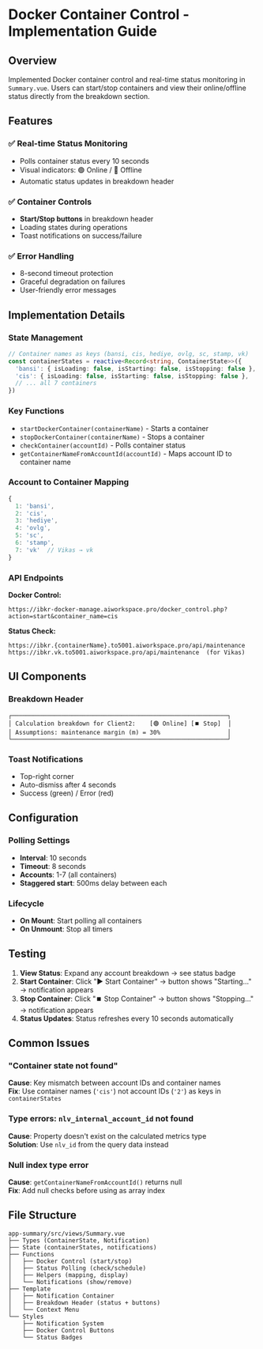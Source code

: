 # Docker Container Control - Implementation Guide

## Overview
Implemented Docker container control and real-time status monitoring in `Summary.vue`. Users can start/stop containers and view their online/offline status directly from the breakdown section.

## Features

### ✅ Real-time Status Monitoring
- Polls container status every 10 seconds
- Visual indicators: 🟢 Online / 🔴 Offline
- Automatic status updates in breakdown header

### ✅ Container Controls
- **Start/Stop buttons** in breakdown header
- Loading states during operations
- Toast notifications on success/failure

### ✅ Error Handling
- 8-second timeout protection
- Graceful degradation on failures
- User-friendly error messages

## Implementation Details

### State Management
```typescript
// Container names as keys (bansi, cis, hediye, ovlg, sc, stamp, vk)
const containerStates = reactive<Record<string, ContainerState>>({
  'bansi': { isLoading: false, isStarting: false, isStopping: false },
  'cis': { isLoading: false, isStarting: false, isStopping: false },
  // ... all 7 containers
})
```

### Key Functions
- `startDockerContainer(containerName)` - Starts a container
- `stopDockerContainer(containerName)` - Stops a container
- `checkContainer(accountId)` - Polls container status
- `getContainerNameFromAccountId(accountId)` - Maps account ID to container name

### Account to Container Mapping
```javascript
{
  1: 'bansi',
  2: 'cis',
  3: 'hediye',
  4: 'ovlg',
  5: 'sc',
  6: 'stamp',
  7: 'vk'  // Vikas → vk
}
```

### API Endpoints

**Docker Control:**
```
https://ibkr-docker-manage.aiworkspace.pro/docker_control.php?action=start&container_name=cis
```

**Status Check:**
```
https://ibkr.{containerName}.to5001.aiworkspace.pro/api/maintenance
https://ibkr.vk.to5001.aiworkspace.pro/api/maintenance  (for Vikas)
```

## UI Components

### Breakdown Header
```
┌─────────────────────────────────────────────────────────────┐
│ Calculation breakdown for Client2:    [🟢 Online] [⏹️ Stop]  │
│ Assumptions: maintenance margin (m) = 30%                   │
└─────────────────────────────────────────────────────────────┘
```

### Toast Notifications
- Top-right corner
- Auto-dismiss after 4 seconds
- Success (green) / Error (red)

## Configuration

### Polling Settings
- **Interval**: 10 seconds
- **Timeout**: 8 seconds
- **Accounts**: 1-7 (all containers)
- **Staggered start**: 500ms delay between each

### Lifecycle
- **On Mount**: Start polling all containers
- **On Unmount**: Stop all timers

## Testing

1. **View Status**: Expand any account breakdown → see status badge
2. **Start Container**: Click "▶️ Start Container" → button shows "Starting..." → notification appears
3. **Stop Container**: Click "⏹️ Stop Container" → button shows "Stopping..." → notification appears
4. **Status Updates**: Status refreshes every 10 seconds automatically

## Common Issues

### "Container state not found"
**Cause**: Key mismatch between account IDs and container names  
**Fix**: Use container names (`'cis'`) not account IDs (`'2'`) as keys in `containerStates`

### Type errors: `nlv_internal_account_id` not found
**Cause**: Property doesn't exist on the calculated metrics type  
**Solution**: Use `nlv_id` from the query data instead

### Null index type error
**Cause**: `getContainerNameFromAccountId()` returns null  
**Fix**: Add null checks before using as array index

## File Structure
```
app-summary/src/views/Summary.vue
├── Types (ContainerState, Notification)
├── State (containerStates, notifications)
├── Functions
│   ├── Docker Control (start/stop)
│   ├── Status Polling (check/schedule)
│   ├── Helpers (mapping, display)
│   └── Notifications (show/remove)
├── Template
│   ├── Notification Container
│   ├── Breakdown Header (status + buttons)
│   └── Context Menu
└── Styles
    ├── Notification System
    ├── Docker Control Buttons
    └── Status Badges
```
